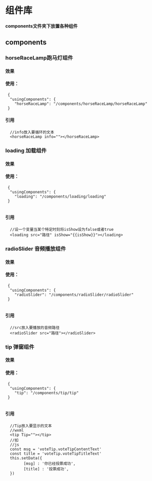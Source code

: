 # 组件库
#### components文件夹下放置各种组件
## components
### horseRaceLamp跑马灯组件
#### 效果
#### 使用：
```
 {
  "usingComponents": {
    "horseRaceLamp": "/components/horseRaceLamp/horseRaceLamp"
 }
```
#### 引用
```
  //info放入要循环的文本
  <horseRaceLamp info=""></horseRaceLamp>
```

### loading 加载组件
#### 效果
#### 使用：
```
 {
  "usingComponents": {
    "loading": "/components/loading/loading"
 }
 
```
#### 引用
```
  //设一个变量当某个特定时刻将isShow设为false或者true
  <loading src="路径" isShow="{{isShow}}"></loading>
```


### radioSlider 音频播放组件
#### 效果
#### 使用：
```
 {
  "usingComponents": {
    "radioSlider": "/components/radioSlider/radioSlider"
 }
 
```
#### 引用
```
  //src放入要播放的音频路径
  <radioSlider src="路径"></radioSlider>
```
### tip 弹窗组件
#### 效果
#### 使用：
```
 {
  "usingComponents": {
    "tip": "/components/tip/tip"
 }
 
```
#### 引用
```
  //Tip放入要显示的文本
  //wxml
  <tip Tip=""></tip>
  //如
  //js
  const msg = 'voteTip.voteTipContentText'
  const title = 'voteTip.voteTipTitleText'
  this.setData({
        [msg] : '你已经投票成功',
        [title] : '投票成功',
  })
```
